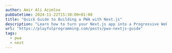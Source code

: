 ```yaml
---
author: Amir Ali Azimloo
pubDatetime: 2024-11-22T15:38:00+01:00
title: "Quick Guide to Building a PWA with Next.js"
description: "Learn how to turn your Next.js app into a Progressive Web App (PWA)."
url: "https://playfulprogramming.com/posts/pwa-nextjs-guide"
tags:
  - pwa
  - next
---
```

